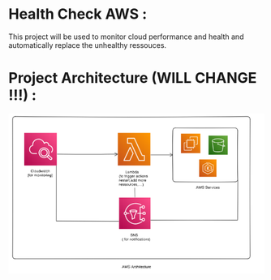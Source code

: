 # Health Check AWS :

This project will be used to monitor cloud performance and health and automatically replace the unhealthy ressouces.

# Project Architecture (WILL CHANGE !!!) :

![Architecture](img/2024-12-23_16-22.png)
